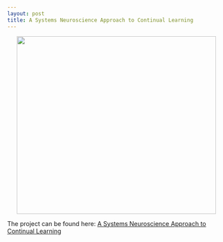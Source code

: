 ```yaml
---
layout: post
title: A Systems Neuroscience Approach to Continual Learning
---
```



<p align="center">
  <img width="460" height="410" src="https://nandchandravadia.github.io/DREAM/assets/images/neural.png">
</p>




The project can be found here: [A Systems Neuroscience Approach to Continual Learning](https://nandchandravadia.github.io/DREAM/assets/A_Systems_Neuroscience_Approach_to_Continual_Learning.pdf)


